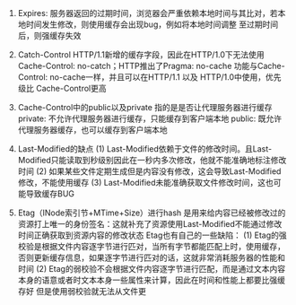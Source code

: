 1. Expires: 
服务器返回的过期时间，浏览器会严重依赖本地时间与其比对，若本地时间发生修改，则使用缓存会出现bug，例如将本地时间调整
至过期时间后，则强缓存失效

2. Catch-Control
HTTP/1.1新增的缓存字段，因此在HTTP/1.0下无法使用Cache-Control: no-catch；HTTP推出了Pragma: no-cache 功能与Cache-Control: no-cache一样，并且可以在HTTP/1.1 以及 HTTP/1.0中使用，优先级比 Cache-Control更高

3. Cache-Control中的public以及private
指的是是否让代理服务器进行缓存
private: 不允许代理服务器进行缓存，只能缓存到客户端本地
public: 既允许代理服务器缓存，也可以缓存到客户端本地

4. Last-Modified的缺点
(1) Last-Modified依赖于文件的修改时间。且Last-Modified只能读取到秒级别因此在一秒内多次修改，他就不能准确地标注修改时间
(2) 如果某些文件定期生成但是内容没有修改，这会导致Last-Modified修改，不能使用缓存
(3) Last-Modified未能准确获取文件修改时间，这也可能导致缓存BUG

5. Etag（INode索引节+MTime+Size）进行hash
是用来给内容已经被修改过的资源打上唯一的身份签名：这就补充了资源使用Last-Modified不能通过修改时间正确获取到资源内容的修改状态
Etag也有自己的一些缺陷：
(1) Etag的强校验是根据文件内容逐字节进行匹对，当所有字节都能匹配上时，使用缓存，否则更新缓存信息，如果逐字节进行匹对的话，这就非常消耗服务器的性能和时间
(2) Etag的弱校验不会根据文件内容逐字节进行匹配，而是通过文本内容本身的语意或者时文本本身一些属性来计算，因此在时间和性能上都要比强缓存好
但是使用弱校验就无法从文件更


